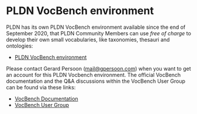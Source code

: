 <H1>PLDN VocBench environment</H1>

PLDN has its own PLDN VocBench environment available since the end of September 2020, that PLDN Community Members can use <em>free of charge</em> to develop their own small vocabularies, like taxonomies, thesauri and ontologies:

- [PLDN VocBench environment](http://vocbench.pldn.nl/vocbench3)

Please contact Gerard Persoon (<mail@gpersoon.com>) when you want to get an account for this PLDN Vocbench environment. The official VocBench documentation and the Q&A discussions within the VocBench User Group can be found via these links:

- [VocBench Documentation](http://vocbench.uniroma2.it/doc/)
- [VocBench User Group](https://groups.google.com/g/vocbench-user?pli=1)
